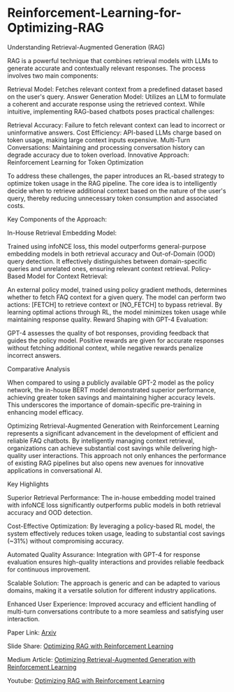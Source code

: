 # Reinforcement-Learning-for-Optimizing-RAG

Understanding Retrieval-Augmented Generation (RAG)

RAG is a powerful technique that combines retrieval models with LLMs to generate accurate and contextually relevant responses. The process involves two main components:

Retrieval Model: Fetches relevant context from a predefined dataset based on the user's query.
Answer Generation Model: Utilizes an LLM to formulate a coherent and accurate response using the retrieved context.
While intuitive, implementing RAG-based chatbots poses practical challenges:

Retrieval Accuracy: Failure to fetch relevant context can lead to incorrect or uninformative answers.
Cost Efficiency: API-based LLMs charge based on token usage, making large context inputs expensive.
Multi-Turn Conversations: Maintaining and processing conversation history can degrade accuracy due to token overload.
Innovative Approach: Reinforcement Learning for Token Optimization

To address these challenges, the paper introduces an RL-based strategy to optimize token usage in the RAG pipeline. The core idea is to intelligently decide when to retrieve additional context based on the nature of the user's query, thereby reducing unnecessary token consumption and associated costs.

Key Components of the Approach:

In-House Retrieval Embedding Model:

Trained using infoNCE loss, this model outperforms general-purpose embedding models in both retrieval accuracy and Out-of-Domain (OOD) query detection.
It effectively distinguishes between domain-specific queries and unrelated ones, ensuring relevant context retrieval.
Policy-Based Model for Context Retrieval:

An external policy model, trained using policy gradient methods, determines whether to fetch FAQ context for a given query.
The model can perform two actions: [FETCH] to retrieve context or [NO_FETCH] to bypass retrieval.
By learning optimal actions through RL, the model minimizes token usage while maintaining response quality.
Reward Shaping with GPT-4 Evaluation:

GPT-4 assesses the quality of bot responses, providing feedback that guides the policy model.
Positive rewards are given for accurate responses without fetching additional context, while negative rewards penalize incorrect answers.


Comparative Analysis

When compared to using a publicly available GPT-2 model as the policy network, the in-house BERT model demonstrated superior performance, achieving greater token savings and maintaining higher accuracy levels. This underscores the importance of domain-specific pre-training in enhancing model efficacy.

Optimizing Retrieval-Augmented Generation with Reinforcement Learning represents a significant advancement in the development of efficient and reliable FAQ chatbots. By intelligently managing context retrieval, organizations can achieve substantial cost savings while delivering high-quality user interactions. This approach not only enhances the performance of existing RAG pipelines but also opens new avenues for innovative applications in conversational AI.


Key Highlights

Superior Retrieval Performance: The in-house embedding model trained with infoNCE loss significantly outperforms public models in both retrieval accuracy and OOD detection.

Cost-Effective Optimization: By leveraging a policy-based RL model, the system effectively reduces token usage, leading to substantial cost savings (~31%) without compromising accuracy.

Automated Quality Assurance: Integration with GPT-4 for response evaluation ensures high-quality interactions and provides reliable feedback for continuous improvement.

Scalable Solution: The approach is generic and can be adapted to various domains, making it a versatile solution for different industry applications.

Enhanced User Experience: Improved accuracy and efficient handling of multi-turn conversations contribute to a more seamless and satisfying user interaction.


Paper Link: [Arxiv](https://arxiv.org/abs/2401.06800)

Slide Share: [Optimizing RAG with Reinforcement Learning](https://www.slideshare.net/slideshow/retrieval-augmented-generation-using-reinforcement-learning-pptx/273848228)

Medium Article: [Optimizing Retrieval-Augmented Generation with Reinforcement Learning](https://medium.com/@hvr2026/optimizing-retrieval-augmented-generation-with-reinforcement-learning-fc33a11f9ed2)

Youtube: [Optimizing RAG with Reinforcement Learning](https://www.youtube.com/playlist?list=PLmMNfv-hv1hY4CZqAhqNQkkSQrRFWfRd5)


